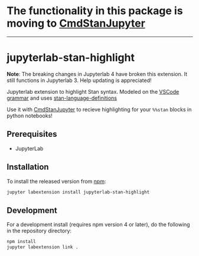 # The functionality in this package is moving to [CmdStanJupyter](https://github.com/WardBrian/CmdStanJupyter)

---- 

# jupyterlab-stan-highlight

**Note**: The breaking changes in Jupyterlab 4 have broken this extension. It still functions in Jupyterlab 3. Help updating is appreciated!

Jupyterlab extension to highlight Stan syntax. 
Modeled on the [VSCode grammar](https://github.com/ivan-bocharov/stan-vscode) and uses 
[stan-language-definitions](https://github.com/jrnold/stan-language-definitions)

Use it with [CmdStanJupyter](https://github.com/WardBrian/CmdStanJupyter) to recieve
highlighting for your `%%stan` blocks in python notebooks!


## Prerequisites

* JupyterLab

## Installation

To install the released version from [npm](https://www.npmjs.com/package/jupyterlab-stan-highlight):

```bash
jupyter labextension install jupyterlab-stan-highlight
```

## Development

For a development install (requires npm version 4 or later), do the following in the repository directory:

```bash
npm install
jupyter labextension link .
```
